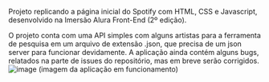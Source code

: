 Projeto replicando a página inicial do Spotify com HTML, CSS e Javascript, desenvolvido na Imersão Alura Front-End (2º edição).

O projeto conta com uma API simples com alguns artistas para a ferramenta de pesquisa em um arquivo de extensão .json, que precisa de um json server para funcionar devidamente.
A aplicação ainda contém alguns bugs, relatados na parte de issues do repositório, mas em breve serão corrigidos.
![image](https://github.com/user-attachments/assets/dd009edc-e0e6-4961-a4e1-5538ab4a5d6a)
(imagem da aplicação em funcionamento)
